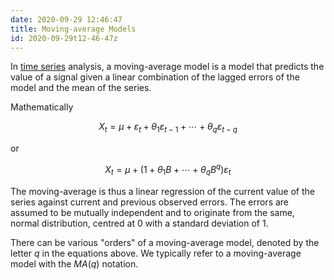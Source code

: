 ```yaml
---
date: 2020-09-29 12:46:47
title: Moving-average Models 
id: 2020-09-29t12-46-47z
---
```


In [time series](./2020-09-23t15-18-55z.md) analysis, a moving-average model is
a model that predicts the value of a signal given a linear combination of the
lagged errors of the model and the mean of the series. 

Mathematically

$$
\displaystyle X_{t}=\mu +\varepsilon _{t}+\theta _{1}\varepsilon _{t-1}+\cdots +\theta _{q}\varepsilon _{t-q}
$$

or

$$
\displaystyle X_{t}=\mu +(1+\theta _{1}B+\cdots +\theta _{q}B^{q})\varepsilon _{t}
$$

The moving-average is thus a linear regression of the current value of the
series against current and previous observed errors. The errors are assumed to
be mutually independent and to originate from the same, normal distribution,
centred at 0 with a standard deviation of 1.

There can be various "orders" of a moving-average model, denoted by the letter
$q$ in the equations above. We typically refer to a moving-average model with
the $MA(q)$ notation.
